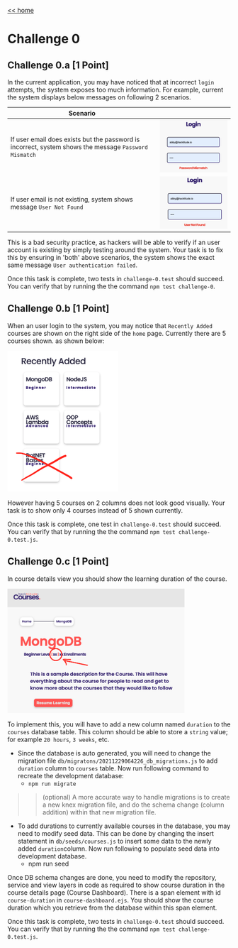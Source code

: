 [<< home](./README.md)

# Challenge 0

## Challenge 0.a [1 Point]

In the current application, you may have noticed that at incorrect `login` attempts,  the system exposes too much information. For example, current the system displays below messages on following 2 scenarios.

| Scenario      |  |
| ----------- | ----------- |
| If user email does exists but the password is incorrect, system shows the message `Password Mismatch`      | ![Scenario 1](./images/0a1.png)       |
| If user email is not existing, system shows message `User Not Found`   | ![Scenario 1](./images/0a2.png)         |

This is a bad security practice, as hackers will be able to verify if an user account is existing by simply testing around the system. Your task is to fix this by ensuring in 'both' above scenarios, the system shows the exact same message `User authentication failed`.

Once this task is complete, two tests in `challenge-0.test` should succeed. You can verify that by running the the command `npm test challenge-0`.

## Challenge 0.b [1 Point]

When an user login to the system, you may notice that `Recently Added` courses are shown on the right side of the `home` page. Currently there are 5 courses shown. as shown below:

<img src="./images/0b1.png" width="250">

However having 5 courses on 2 columns does not look good visually. Your task is to show only 4 courses instead of 5 shown currently.

Once this task is complete, one test in `challenge-0.test` should succeed. You can verify that by running the the command `npm test challenge-0.test.js`.

## Challenge 0.c [1 Point]

In course details view you should show the learning duration of the course.

<img src="./images/0c1.png" width="400">

To implement this, you will have to add a new column named `duration` to the `courses` database table. This column should be able to store a `string` value; for example `20 hours`, `3 weeks`, etc.

* Since the database is auto generated, you will need to change the migration file `db/migratons/20211229064226_db_migrations.js` to add `duration` column to `courses` table. Now run following command to recreate the development database: 
  * `npm run migrate`

>> (optional) A more accurate way to handle migrations is to create a new knex migration file, and do the schema change (column addition) within that new migration file.

* To add durations to currently available courses in the database, you may need to modify seed data. This can be done by changing the insert statement in `db/seeds/courses.js` to insert some data to the newly added `duration`column. Now run following to populate seed data into development database.
  * npm run seed

Once DB schema changes are done, you need to modify the repository, service and view layers in code as required to show course duration in the course details page (Course Dashboard). There is a span element with id `course-duration` in `course-dashboard.ejs`. You should show the course duration which you retrieve from the database within this span element.

Once this task is complete, two tests in `challenge-0.test` should succeed. You can verify that by running the the command `npm test challenge-0.test.js`.
